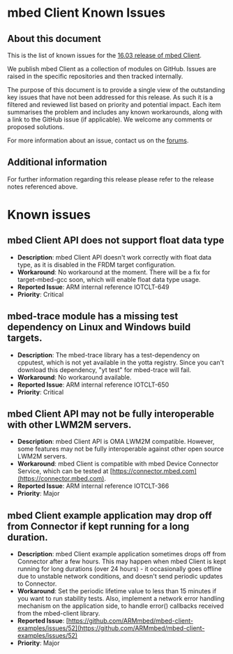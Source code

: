 # mbed Client Known Issues

## About this document

This is the list of known issues for the [16.03 release of mbed Client](Release_Note.md).

We publish mbed Client as a collection of modules on GitHub. Issues are raised in the specific repositories and then tracked internally. 

The purpose of this document is to provide a single view of the outstanding key issues that have not been addressed for this release. As such it is a filtered and reviewed list based on priority and potential impact. Each item summarises the problem and includes any known workarounds, along with a link to the GitHub issue (if applicable). We welcome any comments or proposed solutions.

For more information about an issue, contact us on the [forums](http://forums.mbed.com).

## Additional information

For further information regarding this release please refer to the release notes referenced above.

# Known issues

## mbed Client API does not support float data type
* **Description**:
mbed Client API doesn't work correctly with float data type, as it is disabled in the FRDM target configuration.
* **Workaround**: No workaround at the moment. There will be a fix for target-mbed-gcc soon, which will enable float data type usage.
* **Reported Issue**: ARM internal reference IOTCLT-649
* **Priority**: Critical

## mbed-trace module has a missing test dependency on Linux and Windows build targets.
* **Description**:
The mbed-trace library has a test-dependency on cpputest, which is not yet available in the yotta registry. Since you can't download this dependency, "yt test" for mbed-trace will fail.
* **Workaround**: No workaround available.
* **Reported Issue**: ARM internal reference IOTCLT-650
* **Priority**: Critical

## mbed Client API may not be fully interoperable with other LWM2M servers.
* **Description**:
mbed Client API is OMA LWM2M compatible. However, some features may not be fully interoperable against other open source LWM2M servers.
* **Workaround**: mbed Client is compatible with mbed Device Connector Service, which can be tested at [https://connector.mbed.com](https://connector.mbed.com).
* **Reported Issue**: ARM internal reference IOTCLT-366
* **Priority**: Major

## mbed Client example application may drop off from Connector if kept running for a long duration.
* **Description**:
mbed Client example application sometimes drops off from Connector after a few hours. This may happen when mbed Client is kept running for long durations (over 24 hours) - it occasionally goes offline due to unstable network conditions, and doesn't send periodic updates to Connector.
* **Workaround**: Set the periodic lifetime value to less than 15 minutes if you want to run stability tests. Also, implement a network error handling mechanism on the application side, to handle error() callbacks received from the mbed-client library.
* **Reported Issue**: [https://github.com/ARMmbed/mbed-client-examples/issues/52](https://github.com/ARMmbed/mbed-client-examples/issues/52)
* **Priority**: Major

